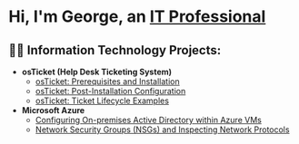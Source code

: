<h1>Hi, I'm George, an <a href="https://www.linkedin.com/in/george-raymond-/">IT Professional</a></h1>

<h2>👨‍💻 Information Technology Projects:</h2>

- <b>osTicket (Help Desk Ticketing System)</b>
  - [osTicket: Prerequisites and Installation](https://github.com/georgeraymond98/osticket-prereqs)
  - [osTicket: Post-Installation Configuration](https://github.com/georgeraymond98/post-install-config)
  - [osTicket: Ticket Lifecycle Examples](https://github.com/georgeraymond98/ticket-lifecycle)
- <b>Microsoft Azure</b>
  - [Configuring On-premises Active Directory within Azure VMs](https://github.com/georgeraymond98/configure-ad)
  - [Network Security Groups (NSGs) and Inspecting Network Protocols](https://github.com/georgeraymond98/azure-network-protocols)
